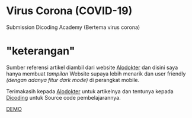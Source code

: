 # Virus Corona  (COVID-19)

Submission Dicoding Academy (Bertema virus corona)

# "keterangan"

Sumber referensi artikel diambil dari website [Alodokter](https://www.alodokter.com/) dan disini saya hanya membuat _tampilan_ Website supaya lebih menarik dan user friendly _(dengan adanya fitur dark mode)_ di perangkat mobile.

Terimakasih kepada [Alodokter](https://www.alodokter.com/) untuk artikelnya dan tentunya kepada [Dicoding](https://www.dicoding.com/) untuk Source code pembelajarannya.

[DEMO](https://khasogi27.github.io/covid-19/)
